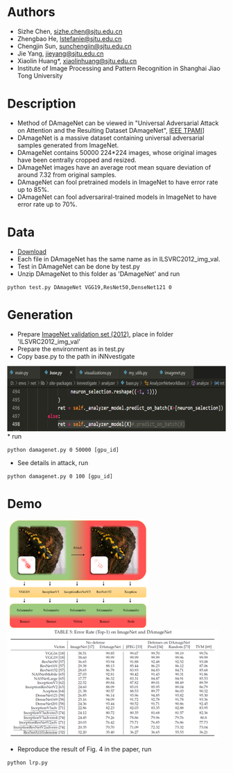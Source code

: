# Authors
* Sizhe Chen, sizhe.chen@sjtu.edu.cn
* Zhengbao He, lstefanie@sjtu.edu.cn
* Chengjin Sun, sunchengjin@sjtu.edu.cn
* Jie Yang, jieyang@sjtu.edu.cn
* Xiaolin Huang*, xiaolinhuang@sjtu.edu.cn
* Institute of Image Processing and Pattern Recognition in Shanghai Jiao Tong University

# Description
* Method of DAmageNet can be viewed in "Universal Adversarial Attack on Attention and the Resulting Dataset DAmageNet", [IEEE TPAMI](https://ieeexplore.ieee.org/document/9238430)]
* DAmageNet is a massive dataset containing universal adversarial samples generated from ImageNet.
* DAmageNet contains 50000 224*224 images, whose original images have been centrally cropped and resized.
* DAmageNet images have an average root mean square deviation of around 7.32 from original samples.
* DAmageNet can fool pretrained models in ImageNet to have error rate up to 85%.
* DAmageNet can fool adversariral-trained models in ImageNet to have error rate up to 70%.

# Data
* [Download](http://www.pami.sjtu.edu.cn/Show/56/122)
* Each file in DAmageNet has the same name as in ILSVRC2012_img_val.
* Test in DAmageNet can be done by test.py
* Unzip DAmageNet to this folder as 'DAmageNet' and run
```
python test.py DAmageNet VGG19,ResNet50,DenseNet121 0
```

# Generation
* Prepare [ImageNet validation set (2012)](http://www.image-net.org), place in folder 'ILSVRC2012_img_val'
* Prepare the environment as in test.py
* Copy base.py to the path in iNNvestigate
<img src="https://github.com/AllenChen1998/DAmageNet/blob/master/demo/change%20in%20iNNvestigate.png" height="150">
* run

```
python damagenet.py 0 50000 [gpu_id]
```
* See details in attack, run

```
python damagenet.py 0 100 [gpu_id]
```

# Demo
<img src="https://github.com/AllenChen1998/DAmageNet/blob/master/demo/AoA.png" height="250"><img src="https://github.com/AllenChen1998/DAmageNet/blob/master/demo/results.png" height="250">
* Reproduce the result of Fig. 4 in the paper, run
```
python lrp.py
```

